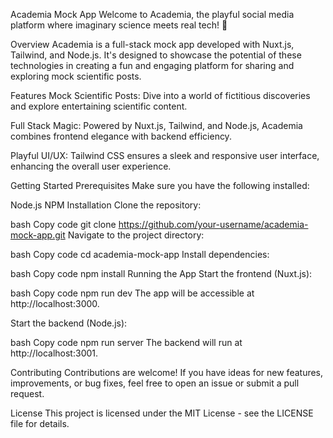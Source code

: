 Academia Mock App
Welcome to Academia, the playful social media platform where imaginary science meets real tech! 🚀

Overview
Academia is a full-stack mock app developed with Nuxt.js, Tailwind, and Node.js. It's designed to showcase the potential of these technologies in creating a fun and engaging platform for sharing and exploring mock scientific posts.

Features
Mock Scientific Posts: Dive into a world of fictitious discoveries and explore entertaining scientific content.

Full Stack Magic: Powered by Nuxt.js, Tailwind, and Node.js, Academia combines frontend elegance with backend efficiency.

Playful UI/UX: Tailwind CSS ensures a sleek and responsive user interface, enhancing the overall user experience.

Getting Started
Prerequisites
Make sure you have the following installed:

Node.js
NPM
Installation
Clone the repository:

bash
Copy code
git clone https://github.com/your-username/academia-mock-app.git
Navigate to the project directory:

bash
Copy code
cd academia-mock-app
Install dependencies:

bash
Copy code
npm install
Running the App
Start the frontend (Nuxt.js):

bash
Copy code
npm run dev
The app will be accessible at http://localhost:3000.

Start the backend (Node.js):

bash
Copy code
npm run server
The backend will run at http://localhost:3001.

Contributing
Contributions are welcome! If you have ideas for new features, improvements, or bug fixes, feel free to open an issue or submit a pull request.

License
This project is licensed under the MIT License - see the LICENSE file for details.


